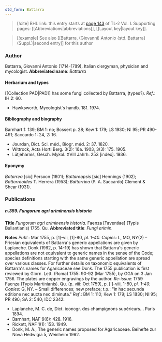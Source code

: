 ```yaml
---
std_form: Battarra
---
```


> [!cite] BHL link: this entry starts at [page 143](https://www.biodiversitylibrary.org/page/33120274) of TL-2 Vol. I.
> Supporting pages: [[Abbreviations|abbreviations]], [[Layout key|layout key]].

> [!example] See also [[Battarra, (Giovanni) Antonio {std. Battarra} (Suppl.)|second entry]] for this author

### Author

Battarra, Giovanni Antonio (1714-1789), Italian clergyman, physician and mycologist. 
**Abbreviated name**: *Battarra*

#### Herbarium and types

[[Collection PAD|PAD]] has some fungi collected by Battarra, (types?).
*Ref*.: IH 2: 60.
- Hawksworth, Mycologist's handb. 181. 1974.

#### Bibliography and biography

Barnhart 1: 139; BM 1: no; Bossert p. 28; Kew 1: 179; LS 1930; NI 95; PR 490-491; Saccardo 1: 24, 2: 16.
- Jourdan, Dict. Sci. méd., Biogr. méd. 2: 37. 1820.
- Wittrock, Acta Horti Berg. 3(2): 16a. 1903, 3(3): 175. 1905.
- Lütjeharms, Gesch. Mykol. XVIII Jahrh. 253 \[index\]. 1936.

#### Eponymy

*Batarrea* \[sic\] Persoon (1801); *Battareopsis* \[sic\] Hennings (1902); *Battarreoides* T. Herrera (1953); *Battarrina* (P. A. Saccardo) Clement & Shear (1931).

### Publications

##### n.359. Fungorum agri ariminensis historia

**Title**
*Fungorum agri ariminensis historia*. Faenza \[Faventiae\] (Typis Ballantianis) 1755. Qu.
**Abbreviated title**: *Fungi arimin.*

**Notes**
*Publ*.: Mar 1755, p. \[1\]-vii, \[1\]-80, *pl. 1-40. Copies*: L, MO, NY(2) – Friesian equivalents of Battarra's generic appellations are given by Laplanche. Donk (1962, p. 14-19) has shown that Battarra's generic appellations are not equivalent to generic names in the sense of the Code; species definitions starting with the same generic appellation are spread over various classes. For further details on taxonomic equivalents of Battarra's names for Agaricaceae see Donk. The 1755 publication is first reviewed by Giorn. Lett. (Roma) 1755: 90-92 (Mar 1755), by GGA on 3 Jan 1756. The plates are copper engravings by the author.
*Re-issue*: 1759 Faenza (Typis Martinianis). Qu. (p. viii: Oct 1759), p. \[i\]-viii, 1-80, *pl. 1-40. Copies*: G, NY. – Small differences; new preface; t.p.: "in hac secunda editione nec aucta nec diminuta."
*Ref*.: BM 1: 110; Kew 1: 179; LS 1830; NI 95; PR 490; SA 2: 540; IDC 2342.
- Laplanche, M. C. de, Dict. iconogr. des champignons supérieurs... Paris 1894.
- Barnhart, NAF 9(6): 428. 1916.
- Rickett, NAF 1(1): 153. 1949.
- Donk, M. A., The generic names proposed for Agaricaceae. Beihefte zur Nova Hedwigia 5, Weinheim 1962.

